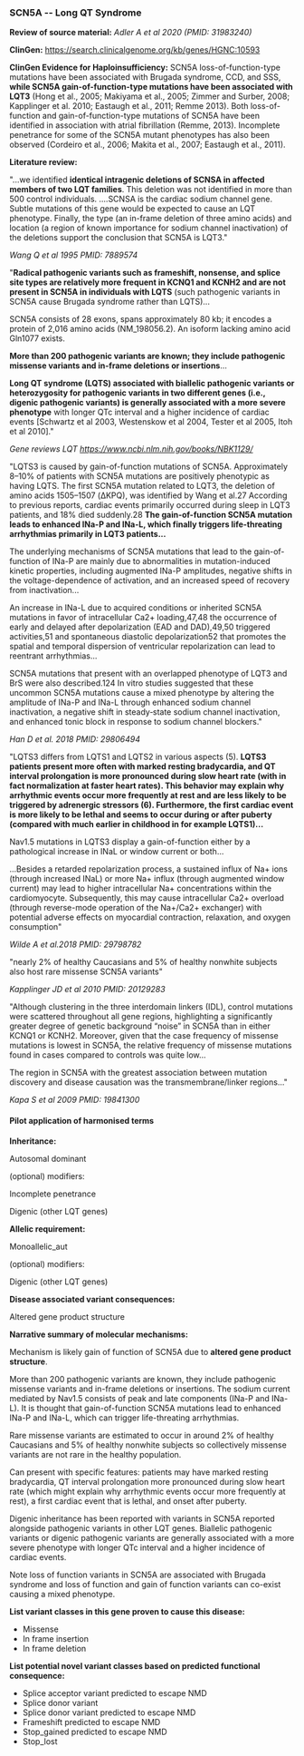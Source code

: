### **SCN5A -- Long QT Syndrome**



**Review of source material:**
*Adler A et al 2020 (PMID: 31983240)*

**ClinGen:**
https://search.clinicalgenome.org/kb/genes/HGNC:10593

**ClinGen Evidence for Haploinsufficiency:**
SCN5A loss-of-function-type mutations have been associated with Brugada syndrome, CCD, and SSS, **while SCN5A gain-of-function-type mutations have been associated with LQT3** (Hong et al., 2005; Makiyama et al., 2005; Zimmer and Surber, 2008; Kapplinger et al. 2010; Eastaugh et al., 2011; Remme 2013). Both loss-of-function and gain-of-function-type mutations of SCN5A have been identified in association with atrial fibrillation (Remme, 2013). Incomplete penetrance for some of the SCN5A mutant phenotypes has also been observed (Cordeiro et al., 2006; Makita et al., 2007; Eastaugh et al., 2011).

**Literature review:**

"...we identified **identical intragenic deletions of SCNSA in affected members of two LQT families**. This deletion was not identified in more than 500 control individuals. 
....SCNSA is the cardiac sodium channel gene. Subtle mutations of this gene would be expected to cause an LQT phenotype. Finally, the type (an in-frame deletion of three amino acids) and location (a region of known importance for sodium channel inactivation) of the deletions support the conclusion that SCN5A is LQT3." 

*Wang Q et al 1995 PMID: 7889574*

"**Radical pathogenic variants such as frameshift, nonsense, and splice site types are relatively more frequent in KCNQ1 and KCNH2 and are not present in SCN5A in individuals with LQTS** (such pathogenic variants in SCN5A cause Brugada syndrome rather than LQTS)...

SCN5A consists of 28 exons, spans approximately 80 kb; it encodes a protein of 2,016 amino acids (NM_198056.2). An isoform lacking amino acid Gln1077 exists.

**More than 200 pathogenic variants are known; they include pathogenic missense variants and in-frame deletions or insertions**...

**Long QT syndrome (LQTS) associated with biallelic pathogenic variants or heterozygosity for pathogenic variants in two different genes (i.e., digenic pathogenic variants) is generally associated with a more severe phenotype** with longer QTc interval and a higher incidence of cardiac events [Schwartz et al 2003, Westenskow et al 2004, Tester et al 2005, Itoh et al 2010]."

*Gene reviews LQT
https://www.ncbi.nlm.nih.gov/books/NBK1129/*

"LQTS3 is caused by gain-of-function mutations of SCN5A. Approximately 8–10% of patients with SCN5A mutations are positively phenotypic as having LQTS. The first SCN5A mutation related to LQT3, the deletion of amino acids 1505–1507 (ΔKPQ), was identified by Wang et al.27 According to previous reports, cardiac events primarily occurred during sleep in LQT3 patients, and 18% died suddenly.28 **The gain-of-function SCN5A mutation leads to enhanced INa-P and INa-L, which finally triggers life-threating arrhythmias primarily in LQT3 patients...**

The underlying mechanisms of SCN5A mutations that lead to the gain-of-function of INa-P are mainly due to abnormalities in mutation-induced kinetic properties, including augmented INa-P amplitudes, negative shifts in the voltage-dependence of activation, and an increased speed of recovery from inactivation...

An increase in INa-L due to acquired conditions or inherited SCN5A mutations in favor of intracellular Ca2+ loading,47,48 the occurrence of early and delayed after depolarization (EAD and DAD),49,50 triggered activities,51 and spontaneous diastolic depolarization52 that promotes the spatial and temporal dispersion of ventricular repolarization can lead to reentrant arrhythmias...

SCN5A mutations that present with an overlapped phenotype of LQT3 and BrS were also described.124 In vitro studies suggested that these uncommon SCN5A mutations cause a mixed phenotype by altering the amplitude of INa-P and INa-L through enhanced sodium channel inactivation, a negative shift in steady‐state sodium channel inactivation, and enhanced tonic block in response to sodium channel blockers."

*Han D et al. 2018 PMID: 29806494*

"LQTS3 differs from LQTS1 and LQTS2 in various aspects (5). **LQTS3 patients present more often with marked resting bradycardia, and QT interval prolongation is more pronounced during slow heart rate (with in fact normalization at faster heart rates). This behavior may explain why arrhythmic events occur more frequently at rest and are less likely to be triggered by adrenergic stressors (6). Furthermore, the first cardiac event is more likely to be lethal and seems to occur during or after puberty (compared with much earlier in childhood in for example LQTS1)...**

Nav1.5 mutations in LQTS3 display a gain-of-function either by a pathological increase in INaL or window current or both...

...Besides a retarded repolarization process, a sustained influx of Na+ ions (through increased INaL) or more Na+ influx (through augmented window current) may lead to higher intracellular Na+ concentrations within the cardiomyocyte. Subsequently, this may cause intracellular Ca2+ overload (through reverse-mode operation of the Na+/Ca2+ exchanger) with potential adverse effects on myocardial contraction, relaxation, and oxygen consumption"

*Wilde A et al.2018 PMID: 29798782*

"nearly 2% of healthy Caucasians and 5% of healthy nonwhite subjects also host rare missense SCN5A variants"

*Kapplinger JD et al 2010 PMID: 20129283*

"Although clustering in the three interdomain linkers (IDL), control mutations were scattered throughout all gene regions, highlighting a significantly greater degree of genetic background “noise” in SCN5A than in either KCNQ1 or KCNH2. Moreover, given that the case frequency of missense mutations is lowest in SCN5A, the relative frequency of missense mutations found in cases compared to controls was quite low...

The region in SCN5A with the greatest association between mutation discovery and disease causation was the transmembrane/linker regions..."

*Kapa S et al 2009 PMID: 19841300*

#### **Pilot application of harmonised terms**

**Inheritance:**

Autosomal dominant

(optional) modifiers: 

Incomplete penetrance 

Digenic (other LQT genes)

**Allelic requirement:**

Monoallelic_aut

(optional) modifiers:

Digenic (other LQT genes)

**Disease associated variant consequences:**

Altered gene product structure

**Narrative summary of molecular mechanisms:**

Mechanism is likely gain of function of SCN5A due to **altered gene product structure**. 

More than 200 pathogenic variants are known, they include pathogenic missense variants and in-frame deletions or insertions. The sodium current mediated by Nav1.5 consists of peak and late components (INa-P and INa-L). It is thought that gain-of-function SCN5A mutations lead to enhanced INa-P and INa-L, which can trigger life-threating arrhythmias. 

Rare missense variants are estimated to occur in around 2% of healthy Caucasians and 5% of healthy nonwhite subjects so collectively missense variants are not rare in the healthy population.

Can present with specific features: patients may have marked resting bradycardia, QT interval prolongation more pronounced during slow heart rate (which might explain why arrhythmic events occur more frequently at rest), a first cardiac event that is lethal, and onset after puberty. 

Digenic inheritance has been reported with variants in SCN5A reported alongside pathogenic variants in other LQT genes. Biallelic pathogenic variants or digenic pathogenic variants are generally associated with a more severe phenotype with longer QTc interval and a higher incidence of cardiac events. 

Note loss of function variants in SCN5A are associated with Brugada syndrome and loss of function and gain of function variants can co-exist causing a mixed phenotype.

**List variant classes in this gene proven to cause this disease:**

- Missense
- In frame insertion
- In frame deletion

**List potential novel variant classes based on predicted functional consequence:**

- Splice acceptor variant predicted to escape NMD
- Splice donor variant
- Splice donor variant predicted to escape NMD
- Frameshift predicted to escape NMD
- Stop_gained predicted to escape NMD
- Stop_lost

